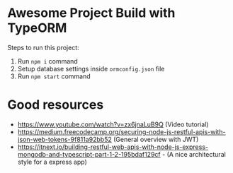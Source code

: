 # Awesome Project Build with TypeORM
        
Steps to run this project:

1. Run `npm i` command
2. Setup database settings inside `ormconfig.json` file
3. Run `npm start` command

# Good resources
- https://www.youtube.com/watch?v=zx6jnaLuB9Q (Video tutorial)
- https://medium.freecodecamp.org/securing-node-js-restful-apis-with-json-web-tokens-9f811a92bb52 (General overview with JWT)
- https://itnext.io/building-restful-web-apis-with-node-js-express-mongodb-and-typescript-part-1-2-195bdaf129cf - (A nice architectural style for a express app)